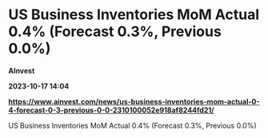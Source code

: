 # US Business Inventories MoM Actual 0.4% (Forecast 0.3%, Previous 0.0%)
**AInvest**

**2023-10-17 14:04**

**https://www.ainvest.com/news/us-business-inventories-mom-actual-0-4-forecast-0-3-previous-0-0-2310100052e918af8244fd21/**

US Business Inventories MoM Actual 0.4% (Forecast 0.3%, Previous 0.0%)